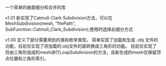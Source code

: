 一个简单的曲面细分和合并的库

v1.01
	新实现了Catmull-Clark Subdivision方法，可以在MeshSubdivision(mesh, "filePath", SubFunction::Catmull_Clark_Subdivision);使用时选择此细分方式
 
v1.00
	定义了部分需要用到的类和枚举类型。
	简单实现了加载和生成 .obj 文件的功能，目前仅实现了将加载的.obj文件的面转换成三角形的功能。
	目前仅实现了将由三角形组成的mesh进行LoopSubdivision的方法，且新生成的mesh仅保留顶点位置和三角形索引。
